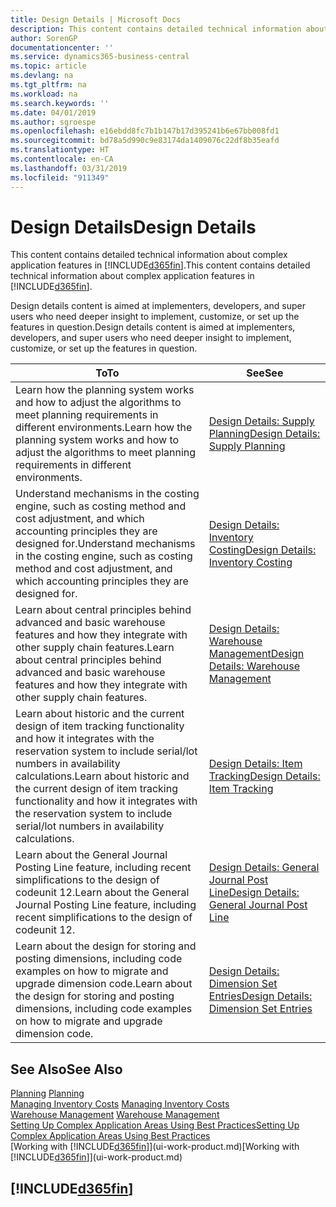 ```yaml
---
title: Design Details | Microsoft Docs
description: This content contains detailed technical information about complex application features in Business Central.
author: SorenGP
documentationcenter: ''
ms.service: dynamics365-business-central
ms.topic: article
ms.devlang: na
ms.tgt_pltfrm: na
ms.workload: na
ms.search.keywords: ''
ms.date: 04/01/2019
ms.author: sgroespe
ms.openlocfilehash: e16ebdd8fc7b1b147b17d395241b6e67bb008fd1
ms.sourcegitcommit: bd78a5d990c9e83174da1409076c22df8b35eafd
ms.translationtype: HT
ms.contentlocale: en-CA
ms.lasthandoff: 03/31/2019
ms.locfileid: "911349"
---
```

# <a name="design-details"></a><span data-ttu-id="4ceaf-103">Design Details</span><span class="sxs-lookup"><span data-stu-id="4ceaf-103">Design Details</span></span>
<span data-ttu-id="4ceaf-104">This content contains detailed technical information about complex application features in [!INCLUDE[d365fin](includes/d365fin_md.md)].</span><span class="sxs-lookup"><span data-stu-id="4ceaf-104">This content contains detailed technical information about complex application features in [!INCLUDE[d365fin](includes/d365fin_md.md)].</span></span>  

 <span data-ttu-id="4ceaf-105">Design details content is aimed at implementers, developers, and super users who need deeper insight to implement, customize, or set up the features in question.</span><span class="sxs-lookup"><span data-stu-id="4ceaf-105">Design details content is aimed at implementers, developers, and super users who need deeper insight to implement, customize, or set up the features in question.</span></span>  

|<span data-ttu-id="4ceaf-106">**To**</span><span class="sxs-lookup"><span data-stu-id="4ceaf-106">**To**</span></span>|<span data-ttu-id="4ceaf-107">**See**</span><span class="sxs-lookup"><span data-stu-id="4ceaf-107">**See**</span></span>|  
|------------|-------------|  
|<span data-ttu-id="4ceaf-108">Learn how the planning system works and how to adjust the algorithms to meet planning requirements in different environments.</span><span class="sxs-lookup"><span data-stu-id="4ceaf-108">Learn how the planning system works and how to adjust the algorithms to meet planning requirements in different environments.</span></span>|[<span data-ttu-id="4ceaf-109">Design Details: Supply Planning</span><span class="sxs-lookup"><span data-stu-id="4ceaf-109">Design Details: Supply Planning</span></span>](design-details-supply-planning.md)|  
|<span data-ttu-id="4ceaf-110">Understand mechanisms in the costing engine, such as costing method and cost adjustment, and which accounting principles they are designed for.</span><span class="sxs-lookup"><span data-stu-id="4ceaf-110">Understand mechanisms in the costing engine, such as costing method and cost adjustment, and which accounting principles they are designed for.</span></span>|[<span data-ttu-id="4ceaf-111">Design Details: Inventory Costing</span><span class="sxs-lookup"><span data-stu-id="4ceaf-111">Design Details: Inventory Costing</span></span>](design-details-inventory-costing.md)|  
|<span data-ttu-id="4ceaf-112">Learn about central principles behind advanced and basic warehouse features and how they integrate with other supply chain features.</span><span class="sxs-lookup"><span data-stu-id="4ceaf-112">Learn about central principles behind advanced and basic warehouse features and how they integrate with other supply chain features.</span></span>|[<span data-ttu-id="4ceaf-113">Design Details: Warehouse Management</span><span class="sxs-lookup"><span data-stu-id="4ceaf-113">Design Details: Warehouse Management</span></span>](design-details-warehouse-management.md)|  
|<span data-ttu-id="4ceaf-114">Learn about historic and the current design of item tracking functionality and how it integrates with the reservation system to include serial/lot numbers in availability calculations.</span><span class="sxs-lookup"><span data-stu-id="4ceaf-114">Learn about historic and the current design of item tracking functionality and how it integrates with the reservation system to include serial/lot numbers in availability calculations.</span></span>|[<span data-ttu-id="4ceaf-115">Design Details: Item Tracking</span><span class="sxs-lookup"><span data-stu-id="4ceaf-115">Design Details: Item Tracking</span></span>](design-details-item-tracking.md)|  
|<span data-ttu-id="4ceaf-116">Learn about the General Journal Posting Line feature, including recent simplifications to the design of codeunit 12.</span><span class="sxs-lookup"><span data-stu-id="4ceaf-116">Learn about the General Journal Posting Line feature, including recent simplifications to the design of codeunit 12.</span></span>|[<span data-ttu-id="4ceaf-117">Design Details: General Journal Post Line</span><span class="sxs-lookup"><span data-stu-id="4ceaf-117">Design Details: General Journal Post Line</span></span>](design-details-general-journal-post-line.md)|
|<span data-ttu-id="4ceaf-118">Learn about the design for storing and posting dimensions, including code examples on how to migrate and upgrade dimension code.</span><span class="sxs-lookup"><span data-stu-id="4ceaf-118">Learn about the design for storing and posting dimensions, including code examples on how to migrate and upgrade dimension code.</span></span>|[<span data-ttu-id="4ceaf-119">Design Details: Dimension Set Entries</span><span class="sxs-lookup"><span data-stu-id="4ceaf-119">Design Details: Dimension Set Entries</span></span>](design-details-dimension-set-entries.md)| 

## <a name="see-also"></a><span data-ttu-id="4ceaf-120">See Also</span><span class="sxs-lookup"><span data-stu-id="4ceaf-120">See Also</span></span>  
 <span data-ttu-id="4ceaf-121">[Planning](production-planning.md) </span><span class="sxs-lookup"><span data-stu-id="4ceaf-121">[Planning](production-planning.md) </span></span>  
 <span data-ttu-id="4ceaf-122">[Managing Inventory Costs](finance-manage-inventory-costs.md) </span><span class="sxs-lookup"><span data-stu-id="4ceaf-122">[Managing Inventory Costs](finance-manage-inventory-costs.md) </span></span>  
 <span data-ttu-id="4ceaf-123">[Warehouse Management](warehouse-manage-warehouse.md) </span><span class="sxs-lookup"><span data-stu-id="4ceaf-123">[Warehouse Management](warehouse-manage-warehouse.md) </span></span>  
 [<span data-ttu-id="4ceaf-124">Setting Up Complex Application Areas Using Best Practices</span><span class="sxs-lookup"><span data-stu-id="4ceaf-124">Setting Up Complex Application Areas Using Best Practices</span></span>](set-up-complex-application-areas-using-best-practices.md)  
 <span data-ttu-id="4ceaf-125">[Working with [!INCLUDE[d365fin](includes/d365fin_md.md)]](ui-work-product.md)</span><span class="sxs-lookup"><span data-stu-id="4ceaf-125">[Working with [!INCLUDE[d365fin](includes/d365fin_md.md)]](ui-work-product.md)</span></span>

 ## [!INCLUDE[d365fin](includes/free_trial_md.md)]  
